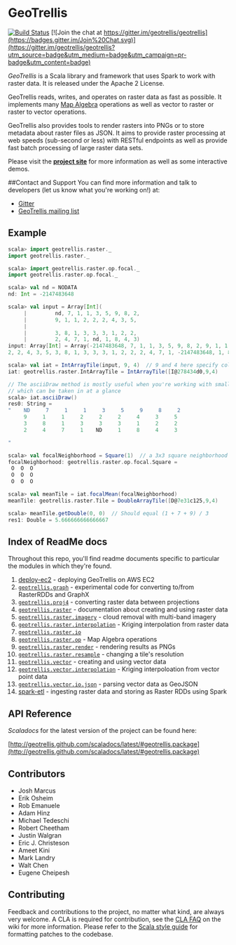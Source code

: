 # GeoTrellis

[![Build Status](https://api.travis-ci.org/geotrellis/geotrellis.png)](http://travis-ci.org/geotrellis/geotrellis) [![Join the chat at https://gitter.im/geotrellis/geotrellis](https://badges.gitter.im/Join%20Chat.svg)](https://gitter.im/geotrellis/geotrellis?utm_source=badge&utm_medium=badge&utm_campaign=pr-badge&utm_content=badge)

*GeoTrellis* is a Scala library and framework that uses Spark to work with raster data.  It is released under the Apache 2 License.

GeoTrellis reads, writes, and operates on raster data as fast as possible. It implements many [Map Algebra](http://en.wikipedia.org/wiki/Map_algebra) operations as well as vector to raster or raster to vector operations.

GeoTrellis also provides tools to render rasters into PNGs or to store metadata about raster files as JSON. It aims to provide raster processing at web speeds (sub-second or less) with RESTful endpoints as well as provide fast batch processing of large raster data sets.

Please visit the **[project site](http://geotrellis.io)** for more information as well as some interactive demos.


##Contact and Support
You can find more information and talk to developers (let us know what you're working on!) at:

  - [Gitter](https://gitter.im/geotrellis/geotrellis)
  - [GeoTrellis mailing list](https://groups.google.com/group/geotrellis-user)


## Example

```scala
scala> import geotrellis.raster._
import geotrellis.raster._

scala> import geotrellis.raster.op.focal._
import geotrellis.raster.op.focal._

scala> val nd = NODATA
nd: Int = -2147483648

scala> val input = Array[Int](
     |         nd, 7, 1, 1, 3, 5, 9, 8, 2,
     |         9, 1, 1, 2, 2, 2, 4, 3, 5,
     |
     |         3, 8, 1, 3, 3, 3, 1, 2, 2,
     |         2, 4, 7, 1, nd, 1, 8, 4, 3)
input: Array[Int] = Array(-2147483648, 7, 1, 1, 3, 5, 9, 8, 2, 9, 1, 1, 2, 
2, 2, 4, 3, 5, 3, 8, 1, 3, 3, 3, 1, 2, 2, 2, 4, 7, 1, -2147483648, 1, 8, 4, 3)

scala> val iat = IntArrayTile(input, 9, 4)  // 9 and 4 here specify columns and rows
iat: geotrellis.raster.IntArrayTile = IntArrayTile([I@278434d0,9,4)

// The asciiDraw method is mostly useful when you're working with small tiles
// which can be taken in at a glance
scala> iat.asciiDraw()
res0: String =
"    ND     7     1     1     3     5     9     8     2
     9     1     1     2     2     2     4     3     5
     3     8     1     3     3     3     1     2     2
     2     4     7     1    ND     1     8     4     3

"

scala> val focalNeighborhood = Square(1)  // a 3x3 square neighborhood
focalNeighborhood: geotrellis.raster.op.focal.Square =
 O  O  O
 O  O  O
 O  O  O

scala> val meanTile = iat.focalMean(focalNeighborhood)
meanTile: geotrellis.raster.Tile = DoubleArrayTile([D@7e31c125,9,4)

scala> meanTile.getDouble(0, 0)  // Should equal (1 + 7 + 9) / 3
res1: Double = 5.666666666666667
```

## Index of ReadMe docs
Throughout this repo, you'll find readme documents specific to particular the modules in which they're found.

1. [deploy-ec2](./scripts/deploy-ec2) - deploying GeoTrellis on AWS EC2
2. [`geotrellis.graph`](./graph) - experimental code for converting to/from RasterRDDs and GraphX
3. [`geotrellis.proj4`](./proj4/src/main/scala/geotrellis/proj4) - converting raster data between projections
4. [`geotrellis.raster`](./raster/src/main/scala/geotrellis/raster) - documentation about creating and using raster data
  1. [`geotrellis.raster.imagery`](./raster/src/main/scala/geotrellis/raster/imagery) - cloud removal with multi-band imagery
  2. [`geotrellis.raster.interpolation`](./raster/src/main/scala/geotrellis/raster/interpolation) - Kriging interpolation from raster data
  3. [`geotrellis.raster.io`](./raster/src/main/scala/geotrellis/raster/io)
  4. [`geotrellis.raster.op`](./raster/src/main/scala/geotrellis/raster/op) - Map Algebra operations
  5. [`geotrellis.raster.render`](./raster/src/main/scala/geotrellis/raster/render) - rendering results as PNGs
  6. [`geotrellis.raster.resample`](./raster/src/main/scala/geotrellis/raster/resample) - changing a tile's resolution
5. [`geotrellis.vector`](./vector/src/main/scala/geotrellis/vector) - creating and using vector data
  1. [`geotrellis.vector.interpolation`](./vector/src/main/scala/geotrellis/vector/interpolation) - Kriging interpoloation from vector point data
  2. [`geotrellis.vector.io.json`](./vector/src/main/scala/geotrellis/vector/io/json/) - parsing vector data as GeoJSON
6. [spark-etl](./spark-etl) - ingesting raster data and storing as Raster RDDs using Spark



## API Reference

*Scaladocs* for the latest version of the project can be found here:

[http://geotrellis.github.com/scaladocs/latest/#geotrellis.package](http://geotrellis.github.com/scaladocs/latest/#geotrellis.package)


## Contributors

 - Josh Marcus
 - Erik Osheim
 - Rob Emanuele
 - Adam Hinz
 - Michael Tedeschi
 - Robert Cheetham
 - Justin Walgran
 - Eric J. Christeson
 - Ameet Kini
 - Mark Landry
 - Walt Chen
 - Eugene Cheipesh

## Contributing

Feedback and contributions to the project, no matter what kind, are always very welcome. A CLA is required for contribution, see the [CLA FAQ](https://github.com/geotrellis/geotrellis/wiki/Contributor-license-agreement-FAQ) on the wiki for more information. Please refer to the [Scala style guide](http://docs.scala-lang.org/style/) for formatting patches to the codebase.
